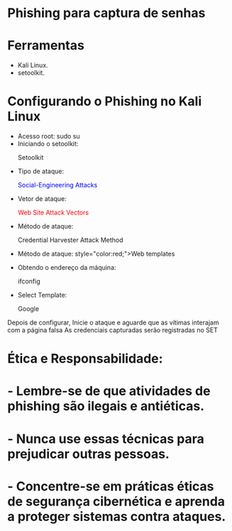 # Phishing para captura de senhas



# Ferramentas
* Kali Linux.
* setoolkit.

# Configurando o Phishing no Kali Linux
* Acesso root: sudo su
* Iniciando o setoolkit: <p style="color📘;">Setoolkit</p>
* Tipo de ataque: <p style="color:blue;">Social-Engineering Attacks</p>
* Vetor de ataque: <p style="color:red;">Web Site Attack Vectors</p>
* Método de ataque: <p style="color📘;">Credential Harvester Attack Method</p>
* Método de ataque:  style="color:red;">Web templates</p>
* Obtendo o endereço da máquina: <p style="color blue;">ifconfig</p>
* Select Template: <p style="color📘;">Google</p>

 Depois de configurar, Inicie o ataque e aguarde que as vítimas interajam com a página falsa
 As credenciais capturadas serão registradas no SET

# Ética e Responsabilidade:
# - Lembre-se de que atividades de phishing são ilegais e antiéticas.
# - Nunca use essas técnicas para prejudicar outras pessoas.
# - Concentre-se em práticas éticas de segurança cibernética e aprenda a proteger sistemas contra ataques.
